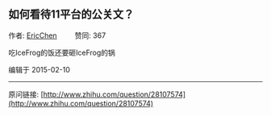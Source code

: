 ## 如何看待11平台的公关文？

作者: [EricChen](http://www.zhihu.com/people/ericchen-59)&nbsp;&nbsp;&nbsp;&nbsp;&nbsp;&nbsp;&nbsp;&nbsp; 赞同: 367


吃IceFrog的饭还要砸IceFrog的锅



编辑于 2015-02-10



---
原问链接: [http://www.zhihu.com/question/28107574](http://www.zhihu.com/question/28107574)